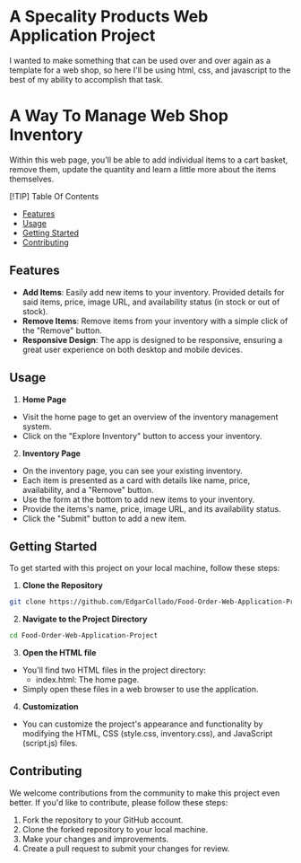 # A Specality Products Web Application Project

I wanted to make something that can be used over and over again as a template for a web shop, so here I'll be using html, css, and javascript to the best of my ability to accomplish that task.

# A Way To Manage Web Shop Inventory

Within this web page, you'll be able to add individual items to a cart basket, remove them, update the quantity and learn a little more about the items themselves.

[!TIP] Table Of Contents
* [Features](#features)
* [Usage](#usage)
* [Getting Started](#Getting-started)
* [Contributing](#Contributing)

## Features

- **Add Items**: Easily add new items to your inventory. Provided details for said items, price, image URL, and availability status (in stock or out of stock).
- **Remove Items**: Remove items from your inventory with a simple click of the "Remove" button.
- **Responsive Design**: The app is designed to be responsive, ensuring a great user experience on both desktop and mobile devices.

## Usage 

1. **Home Page**
- Visit the home page to get an overview of the inventory management system.
- Click on the "Explore Inventory" button to access your inventory.
2. **Inventory Page**
- On the inventory page, you can see your existing inventory.
- Each item is presented as a card with details like name, price, availability, and a "Remove" button.
- Use the form at the bottom to add new items to your inventory.
- Provide the items's name, price, image URL, and its availability status.
- Click the "Submit" button to add a new item.

## Getting Started

To get started with this project on your local machine, follow these steps:

1. **Clone the Repository**
```bash
git clone https://github.com/EdgarCollado/Food-Order-Web-Application-Project.git
```
2. **Navigate to the Project Directory**
```bash
cd Food-Order-Web-Application-Project
```
3. **Open the HTML file**
- You'll find two HTML files in the project directory:
    - index.html: The home page.
- Simply open these files in a web browser to use the application.
4. **Customization**
- You can customize the project's appearance and functionality by modifying the HTML, CSS (style.css, inventory.css), and JavaScript (script.js) files.

## Contributing

We welcome contributions from the community to make this project even better. If you'd like to contribute, please follow these steps:

1. Fork the repository to your GitHub account.
2. Clone the forked repository to your local machine.
3. Make your changes and improvements.
4. Create a pull request to submit your changes for review.
